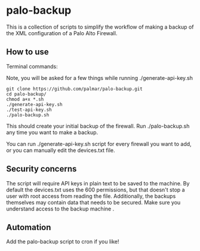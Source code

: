 # palo-backup

This is a collection of scripts to simplify the workflow of making a backup of the XML configuration of a Palo Alto Firewall.

## How to use

Terminal commands:

Note, you will be asked for a few things while running ./generate-api-key.sh

```
git clone https://github.com/palmar/palo-backup.git
cd palo-backup/
chmod a+x *.sh
./generate-api-key.sh
./test-api-key.sh
./palo-backup.sh
```

This should create your initial backup of the firewall. Run ./palo-backup.sh any time you want to make a backup.

You can run ./generate-api-key.sh script for every firewall you want to add, or you can manually edit the devices.txt file.

## Security concerns

The script will require API keys in plain text to be saved to the machine. By default the devices.txt uses the 600 permissions, but that doesn't stop a user with root access from reading the file.
Additionally, the backups themselves may contain data that needs to be secured. Make sure you understand access to the backup machine .

## Automation

Add the palo-backup script to cron if you like!
